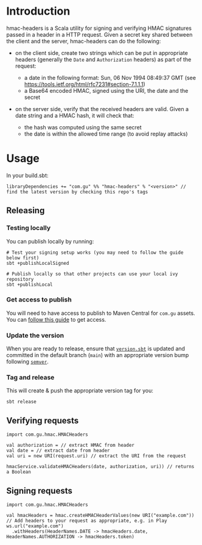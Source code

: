 # Introduction

hmac-headers is a Scala utility for signing and verifying HMAC signatures passed in a header in a HTTP request.
Given a secret key shared between the client and the server, hmac-headers can do the following:

- on the client side, create two strings which can be put in appropriate headers (generally the `Date` and `Authorization` headers) as part of the request:
  - a date in the following format: Sun, 06 Nov 1994 08:49:37 GMT (see https://tools.ietf.org/html/rfc7231#section-7.1.1.1)
  - a Base64 encoded HMAC, signed using the URI, the date and the secret

- on the server side, verify that the received headers are valid. Given a date string and a HMAC hash, it will check that:
  - the hash was computed using the same secret
  - the date is within the allowed time range (to avoid replay attacks)

# Usage

In your build.sbt:

```
libraryDependencies += "com.gu" %% "hmac-headers" % "<version>" // find the latest version by checking this repo's tags
```

## Releasing

### Testing locally

You can publish locally by running:

```shell
# Test your signing setup works (you may need to follow the guide below first)
sbt +publishLocalSigned

# Publish locally so that other projects can use your local ivy repository
sbt +publishLocal
```

### Get access to publish
You will need to have access to publish to Maven Central for `com.gu` assets. 
You can [follow this guide](https://docs.google.com/document/d/1rNXjoZDqZMsQblOVXPAIIOMWuwUKe3KzTCttuqS7AcY/edit#heading=h.651termw35o0) 
to get access.

### Update the version
When you are ready to release, ensure that [`version.sbt`](./version.sbt) is updated and committed in the default branch
(`main`) with an appropriate version bump following [`semver`](https://semver.org/).

### Tag and release

This will create & push the appropriate version tag for you:

```shell
sbt release
````

## Verifying requests

```
import com.gu.hmac.HMACHeaders

val authorization = // extract HMAC from header
val date = // extract date from header
val uri = new URI(request.uri) // extract the URI from the request

hmacService.validateHMACHeaders(date, authorization, uri)) // returns a Boolean
```

## Signing requests


```
import com.gu.hmac.HMACHeaders

val hmacHeaders = hmac.createHMACHeaderValues(new URI("example.com"))
// Add headers to your request as appropriate, e.g. in Play
ws.url("example.com")
  .withHeaders(HeaderNames.DATE -> hmacHeaders.date, HeaderNames.AUTHORIZATION -> hmacHeaders.token)
```
